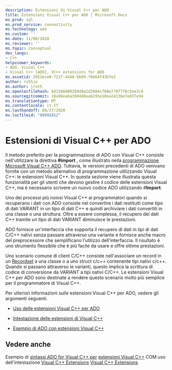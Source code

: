 ```yaml
---
description: Estensioni di Visual C++ per ADO
title: Estensioni Visual C++ per ADO | Microsoft Docs
ms.prod: sql
ms.prod_service: connectivity
ms.technology: ado
ms.custom: ''
ms.date: 11/08/2018
ms.reviewer: ''
ms.topic: conceptual
dev_langs:
- C++
helpviewer_keywords:
- ADO, Visual C++
- Visual C++ [ADO], VC++ extensions for ADO
ms.assetid: 2952ece0-7217-4448-bb09-f6b64f43b7e2
author: rothja
ms.author: jroth
ms.openlocfilehash: 6d1586800288d0a2d2984cf08e770f776c5ee3c6
ms.sourcegitcommit: 18a98ea6a30d448aa6195e10ea2413be7e837e94
ms.translationtype: MT
ms.contentlocale: it-IT
ms.lasthandoff: 08/27/2020
ms.locfileid: "88991812"
---
```

# <a name="visual-c-extensions-for-ado"></a>Estensioni di Visual C++ per ADO
Il metodo preferito per la programmazione di ADO con Visual C++ consiste nell'utilizzare la direttiva **#import** , come illustrato nella [programmazione Microsoft Visual C++ ADO](./visual-c-ado-programming.md). Tuttavia, le versioni precedenti di ADO venivano fornite con un metodo alternativo di programmazione utilizzando Visual C++: le estensioni Visual C++. In questa sezione viene illustrata questa funzionalità per gli utenti che devono gestire il codice delle estensioni Visual C++, ma è necessario scrivere un nuovo codice ADO utilizzando #**Import**.

 Uno dei processi più noiosi Visual C++ ai programmatori quando si recuperano i dati con ADO consiste nel convertire i dati restituiti come tipo di dati VARIANT in un tipo di dati C++ e quindi archiviare i dati convertiti in una classe o una struttura. Oltre a essere complessa, il recupero dei dati C++ tramite un tipo di dati VARIANT diminuisce le prestazioni.

 ADO fornisce un'interfaccia che supporta il recupero di dati in tipi di dati C/C++ nativi senza passare attraverso una variante e fornisce anche macro del preprocessore che semplificano l'utilizzo dell'interfaccia. Il risultato è uno strumento flessibile che è più facile da usare e offre ottime prestazioni.

 Uno scenario comune di client C/C++ consiste nell'associare un record in un [Recordset](../../reference/ado-api/recordset-object-ado.md) a una classe o a uno struct c/c++ contenente tipi nativi c/c++. Quando si passano attraverso le varianti, questo implica la scrittura di codice di conversione da VARIANT a tipi nativi C/C++. Le estensioni Visual C++ per ADO sono destinate a rendere questo scenario molto più semplice per il programmatore di Visual C++.

 Per ulteriori informazioni sulle estensioni Visual C++ per ADO, vedere gli argomenti seguenti.

-   [Uso delle estensioni Visual C++ per ADO](./using-visual-c-extensions.md)

-   [Intestazione delle estensioni di Visual C++](./visual-c-extensions-header.md)

-   [Esempio di ADO con estensioni Visual C++](./visual-c-extensions-example.md)

## <a name="see-also"></a>Vedere anche
 Esempio di [sintassi ADO for Visual C++ per](../../reference/ado-api/ado-for-visual-c-syntax-index-for-com.md) [estensioni Visual C++](./visual-c-extensions-example.md) COM uso dell'intestazione [Visual C++ Extensions](./using-visual-c-extensions.md) [Visual C++ Extensions](./visual-c-extensions-header.md)